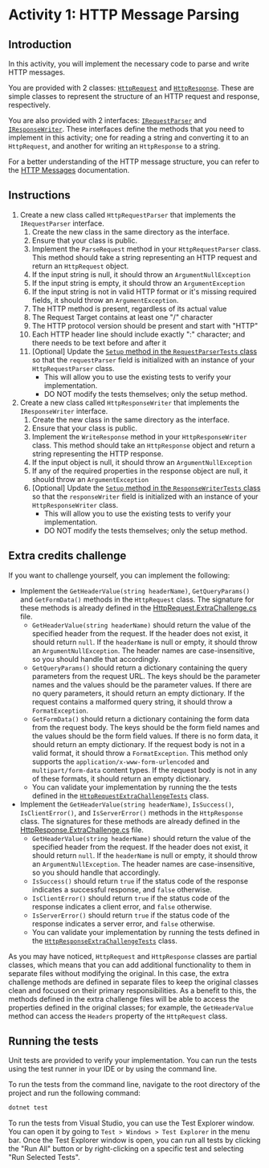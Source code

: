 # Activity 1: HTTP Message Parsing

## Introduction

In this activity, you will implement the necessary code to parse and write HTTP messages.

You are provided with 2 classes: [`HttpRequest`](https://github.com/ludanortmun/cetys-icc-hetplat/tree/main/1.HttpMessages/HttpMessages/HttpMessageParser/Models/HttpRequest.cs) and [`HttpResponse`](https://github.com/ludanortmun/cetys-icc-hetplat/tree/main/1.HttpMessages/HttpMessages/HttpMessageParser/Models/HttpResponse.cs). These are simple classes to represent the structure of 
an HTTP request and response, respectively.

You are also provided with 2 interfaces: [`IRequestParser`](https://github.com/ludanortmun/cetys-icc-hetplat/tree/main/1.HttpMessages/HttpMessages/HttpMessageParser/IRequestParser.cs) and [`IResponseWriter`](https://github.com/ludanortmun/cetys-icc-hetplat/tree/main/1.HttpMessages/HttpMessages/HttpMessageParser/IResponseWriter.cs). These interfaces define the methods that you need to implement in this activity; one for reading a string and converting it to an `HttpRequest`, and another for writing an `HttpResponse` to a string.

For a better understanding of the HTTP message structure, you can refer to the [HTTP Messages](https://developer.mozilla.org/en-US/docs/Web/HTTP/Guides/Messages) documentation.


## Instructions

1. Create a new class called `HttpRequestParser` that implements the `IRequestParser` interface. 
    1. Create the new class in the same directory as the interface. 
	1. Ensure that your class is public.
	1. Implement the `ParseRequest` method in your `HttpRequestParser` class. This method should take a string representing an HTTP request and return an `HttpRequest` object.
	2. If the input string is null, it should throw an `ArgumentNullException`
	3. If the input string is empty, it should throw an `ArgumentException`
	4. If the input string is not in valid HTTP format or it's missing required fields, it should throw an `ArgumentException`.
	5. The HTTP method is present, regardless of its actual value
	6. The Request Target contains at least one "/" character
	7. The HTTP protocol version should be present and start with "HTTP"
	8. Each HTTP header line should include exactly ":" character; and there needs to be text before and after it
	1. [Optional] Update the [`Setup` method in the `RequestParserTests` class](https://github.com/ludanortmun/cetys-icc-hetplat/tree/main/1.HttpMessages/HttpMessages/HttpMessageParser.Tests/RequestParserTests.cs?plain=1#L13) so that the `requestParser` field is initialized with an instance of your `HttpRequestParser` class. 
		- This will allow you to use the existing tests to verify your implementation.
		- DO NOT modify the tests themselves; only the setup method.
2. Create a new class called `HttpResponseWriter` that implements the `IResponseWriter` interface. 
	1. Create the new class in the same directory as the interface.
	1. Ensure that your class is public.
	1. Implement the `WriteResponse` method in your `HttpResponseWriter` class. This method should take an `HttpResponse` object and return a string representing the HTTP response.
	2. If the input object is null, it should throw an `ArgumentNullException`
	3. If any of the required properties in the response object are null, it should throw an `ArgumentException`
	1. [Optional] Update the [`Setup` method in the `ResponseWriterTests` class](https://github.com/ludanortmun/cetys-icc-hetplat/tree/main/1.HttpMessages/HttpMessages/HttpMessageParser.Tests/ResponseWriterTests.cs#L13) so that the `responseWriter` field is initialized with an instance of your `HttpResponseWriter` class.
		- This will allow you to use the existing tests to verify your implementation.
		- DO NOT modify the tests themselves; only the setup method.

## Extra credits challenge

If you want to challenge yourself, you can implement the following:

- Implement the `GetHeaderValue(string headerName)`, `GetQueryParams()` and `GetFormData()` methods in the `HttpRequest` class. The signature for these methods is already defined in the [HttpRequest.ExtraChallenge.cs](https://github.com/ludanortmun/cetys-icc-hetplat/blob/main/1.HttpMessages/HttpMessages/HttpMessageParser/Models/HttpRequest.ExtraChallenge.cs) file.
	- `GetHeaderValue(string headerName)` should return the value of the specified header from the request. If the header does not exist, it should return `null`. If the `headerName` is null or empty, it should throw an `ArgumentNullException`. The header names are case-insensitive, so you should handle that accordingly.
	- `GetQueryParams()` should return a dictionary containing the query parameters from the request URL. The keys should be the parameter names and the values should be the parameter values. If there are no query parameters, it should return an empty dictionary. If the request contains a malformed query string, it should throw a `FormatException`.
	- `GetFormData()` should return a dictionary containing the form data from the request body. The keys should be the form field names and the values should be the form field values. If there is no form data, it should return an empty dictionary. If the request body is not in a valid format, it should throw a `FormatException`. This method only supports the `application/x-www-form-urlencoded` and `multipart/form-data` content types. If the request body is not in any of these formats, it should return an empty dictionary.
	- You can validate your implementation by running the the tests defined in the [`HttpRequestExtraChallengeTests`](https://github.com/ludanortmun/cetys-icc-hetplat/tree/main/1.HttpMessages/HttpMessages/HttpMessageParser.Tests/HttpRequest.ExtraChallengeTests.cs) class.
- Implement the `GetHeaderValue(string headerName)`, `IsSuccess()`, `IsClientError()`, and `IsServerError()` methods in the `HttpResponse` class. The signatures for these methods are already defined in the [HttpResponse.ExtraChallenge.cs](https://github.com/ludanortmun/cetys-icc-hetplat/blob/main/1.HttpMessages/HttpMessages/HttpMessageParser/Models/HttpResponse.ExtraChallenge.cs) file.
	- `GetHeaderValue(string headerName)` should return the value of the specified header from the request. If the header does not exist, it should return `null`. If the `headerName` is null or empty, it should throw an `ArgumentNullException`. The header names are case-insensitive, so you should handle that accordingly.
	- `IsSuccess()` should return `true` if the status code of the response indicates a successful response, and `false` otherwise.
	- `IsClientError()` should return `true` if the status code of the response indicates a client error, and `false` otherwise.
	- `IsServerError()` should return `true` if the status code of the response indicates a server error, and `false` otherwise.
	- You can validate your implementation by running the tests defined in the [`HttpResponseExtraChallengeTests`](https://github.com/ludanortmun/cetys-icc-hetplat/tree/main/1.HttpMessages/HttpMessages/HttpMessageParser.Tests/HttpResponse.ExtraChallengeTests.cs) class.

As you may have noticed, `HttpRequest` and `HttpResponse` classes are partial classes, which means that you can add additional functionality to them in separate files without modifying the original. In this case, the extra challenge methods are defined in separate files to keep the original classes clean and focused on their primary responsibilities. As a benefit to this, the methods defined in the extra challenge files will be able to access the properties defined in the original classes; for example, the `GetHeaderValue` method can access the `Headers` property of the `HttpRequest` class.

## Running the tests

Unit tests are provided to verify your implementation. You can run the tests using the test runner in your IDE or by using the command line.

To run the tests from the command line, navigate to the root directory of the project and run the following command:
```bash
dotnet test
```

To run the tests from Visual Studio, you can use the Test Explorer window. You can open it by going to `Test > Windows > Test Explorer` in the menu bar. Once the Test Explorer window is open, you can run all tests by clicking the "Run All" button or by right-clicking on a specific test and selecting "Run Selected Tests".